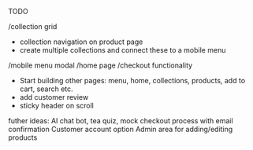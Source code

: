 TODO

/collection grid
- collection navigation on product page
- create multiple collections and connect these to a mobile menu

/mobile menu modal
/home page
/checkout functionality

- Start building other pages: menu, home, collections, products, add to cart, search etc.
- add customer review 
- sticky header on scroll

futher ideas:
AI chat bot, tea quiz, mock checkout process with email confirmation
Customer account option
Admin area for adding/editing products